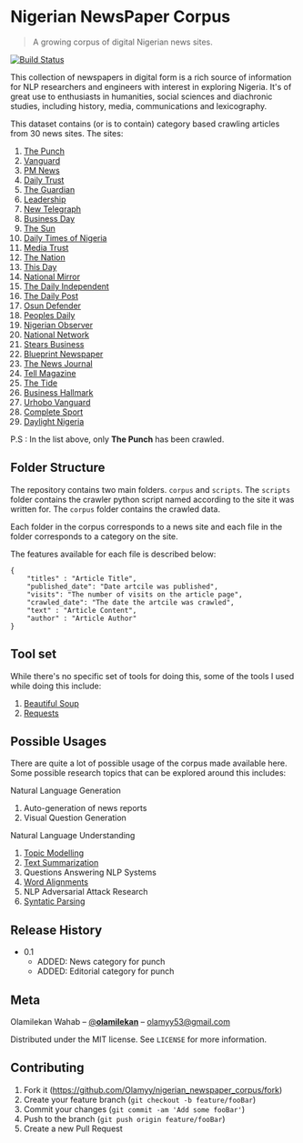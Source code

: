 # Nigerian NewsPaper Corpus
> A growing corpus of digital Nigerian news sites.

[![Build Status][travis-image]][travis-url]


This collection of newspapers in digital form is a rich source of information for NLP researchers and engineers with interest in exploring Nigeria. It's of great use to enthusiasts in humanities, social sciences and diachronic studies, including history, media, communications and lexicography.

This dataset contains (or is to contain) category based crawling articles from 30 news sites. The sites:

1. [The Punch](https://punchng.com/)
2. [Vanguard](https://www.vanguardngr.com/)
3. [PM News](http://www.pmnewsnigeria.com/)
4. [Daily Trust](https://www.dailytrust.com.ng/)
5. [The Guardian](http://guardian.ng/)
6. [Leadership](https://leadership.ng/)
8. [New Telegraph](https://newtelegraphonline.com/)
8. [Business Day](http://www.businessdayonline.com/NG/)
8. [The Sun](http://sunnewsonline.com/category/national/)
8. [Daily Times of Nigeria](https://dailytimes.ng/)
8. [Media Trust](https://www.dailytrust.com.ng/)
8. [The Nation](http://thenationonlineng.net/)
8. [This Day](https://punchng.com/)
8. [National Mirror](https://www.nationalmirroronline.net/)
8. [The Daily Independent](https://independent.ng/)
8. [The Daily Post](http://dailypost.ng/)
8. [Osun Defender](http://www.osundefender.com/)
8. [Peoples Daily](http://www.peoplesdailyng.com/)
8. [Nigerian Observer](http://nigerianobservernews.com/)
8. [National Network](https://www.nationalnetworkonline.com/en/s)
8. [Stears Business](https://www.stearsng.com/)
8. [Blueprint Newspaper](https://www.blueprint.ng/)
8. [The News Journal](http://newsjournal.com.ng/)
8. [Tell Magazine](https://tell.ng/)
8. [The Tide](http://www.thetidenewsonline.com/)
8. [Business Hallmark](http://hallmarknews.com/)
8. [Urhobo Vanguard](http://urhobotoday.com/)
8. [Complete Sport](https://www.completesportsnigeria.com/)
8. [Daylight Nigeria](http://daylight.ng/)


P.S : In the list above, only __The Punch__ has been crawled.


## Folder Structure
The repository contains two main folders. `corpus` and `scripts`.
The `scripts` folder contains the crawler python script named according to the site it was written for.
The `corpus` folder contains the crawled data.

Each folder in the corpus corresponds to a news site and each file in the folder corresponds to a category on the site.

The features available for each file is described below:

```
{
    "titles" : "Article Title",
    "published_date": "Date artcile was published",
    "visits": "The number of visits on the article page",
    "crawled_date": "The date the artcile was crawled",
    "text" : "Article Content",
    "author" : "Article Author"
}

```

## Tool set
While there's no specific set of tools for doing this, some of the tools I used while doing this include:
1. [Beautiful Soup](https://www.crummy.com/software/BeautifulSoup/doc)
2. [Requests](http://docs.python-requests.org/en/master/)

## Possible Usages
There are quite a lot of possible usage of the corpus made available here.
Some possible research topics that can be explored around this includes:

Natural Language Generation
1. Auto-generation of news reports
2. Visual Question Generation

Natural Language Understanding
1. [Topic Modelling](http://www.cs.nyu.edu/~petrov/lecture2.pdf)
4. [Text Summarization](http://www.cs.nyu.edu/~petrov/lecture12.pdf)
6. Questions Answering NLP Systems
5. [Word Alignments](http://www.cs.nyu.edu/~petrov/lecture9.pdf)
3. NLP Adversarial Attack Research
2. [Syntatic Parsing](http://www.cs.nyu.edu/~petrov/lecture7.pdf)

## Release History

* 0.1
    * ADDED: News category for punch
    * ADDED: Editorial category for punch

## Meta

Olamilekan Wahab – [@__olamilekan__](https://twitter.com/__olamilekan__) – olamyy53@gmail.com

Distributed under the MIT license. See ``LICENSE`` for more information.

## Contributing

1. Fork it (<https://github.com/Olamyy/nigerian_newspaper_corpus/fork>)
2. Create your feature branch (`git checkout -b feature/fooBar`)
3. Commit your changes (`git commit -am 'Add some fooBar'`)
4. Push to the branch (`git push origin feature/fooBar`)
5. Create a new Pull Request

<!-- Markdown link & img dfn's -->
[npm-image]: https://img.shields.io/npm/v/datadog-metrics.svg?style=flat-square
[npm-url]: https://npmjs.org/package/datadog-metrics
[npm-downloads]: https://img.shields.io/npm/dm/datadog-metrics.svg?style=flat-square
[travis-image]: https://img.shields.io/travis/dbader/node-datadog-metrics/master.svg?style=flat-square
[travis-url]: https://travis-ci.org/dbader/node-datadog-metrics
[wiki]: https://github.com/yourname/yourproject/wiki